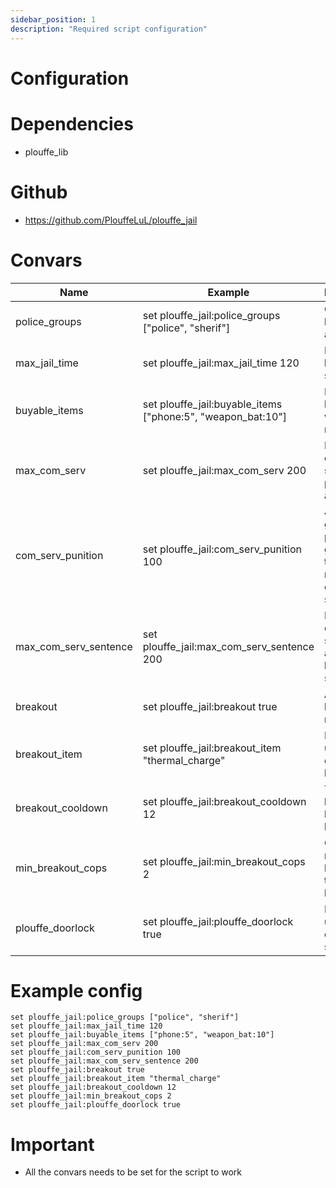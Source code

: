 ```yaml
---
sidebar_position: 1
description: "Required script configuration"
---
```

# Configuration

# Dependencies
- plouffe_lib

# Github
- https://github.com/PlouffeLuL/plouffe_jail

# Convars
|Name | Example | Description | Format |
| - |  - | - | - |
|police_groups| set plouffe_jail:police_groups ["police", "sherif"] | Groups to be detected as 'Police' | json string[] |
|max_jail_time| set plouffe_jail:max_jail_time 120 | Max jail to be sentenced | number |
|buyable_items| set plouffe_jail:buyable_items ["phone:5", "weapon_bat:10"] | Items buyable with reputation | item_name:required_reputation |
|max_com_serv| set plouffe_jail:max_com_serv 200 | Maximum comunity services a player is allowed | number |
|com_serv_punition| set plouffe_jail:com_serv_punition 100 |Jail time to give the player if he gets over the maximum comunity services | number |
|max_com_serv_sentence| set plouffe_jail:max_com_serv_sentence 200 | Max comunity services allowed to be sentenced | number |
|breakout| set plouffe_jail:breakout true | Allow jail breakout or not | boolean |
|breakout_item| set plouffe_jail:breakout_item "thermal_charge" | Item to be used when doing the breakout | string |
|breakout_cooldown| set plouffe_jail:breakout_cooldown 12 | Time in hours between all breakouts | number |
|min_breakout_cops| set plouffe_jail:min_breakout_cops 2 | Cops needed to be allowed to do a breakout | number |
|plouffe_doorlock| set plouffe_jail:plouffe_doorlock true | If you're using my doorlock script | boolean |
# Example config 

```
set plouffe_jail:police_groups ["police", "sherif"]
set plouffe_jail:max_jail_time 120
set plouffe_jail:buyable_items ["phone:5", "weapon_bat:10"]
set plouffe_jail:max_com_serv 200
set plouffe_jail:com_serv_punition 100
set plouffe_jail:max_com_serv_sentence 200
set plouffe_jail:breakout true
set plouffe_jail:breakout_item "thermal_charge"
set plouffe_jail:breakout_cooldown 12
set plouffe_jail:min_breakout_cops 2
set plouffe_jail:plouffe_doorlock true
```

# Important

- All the convars needs to be set for the script to work